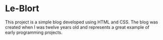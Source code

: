 # Le-Blort
This project is a simple blog developed using HTML and CSS. The blog was created when I was twelve years old and represents a great example of early programming projects.
